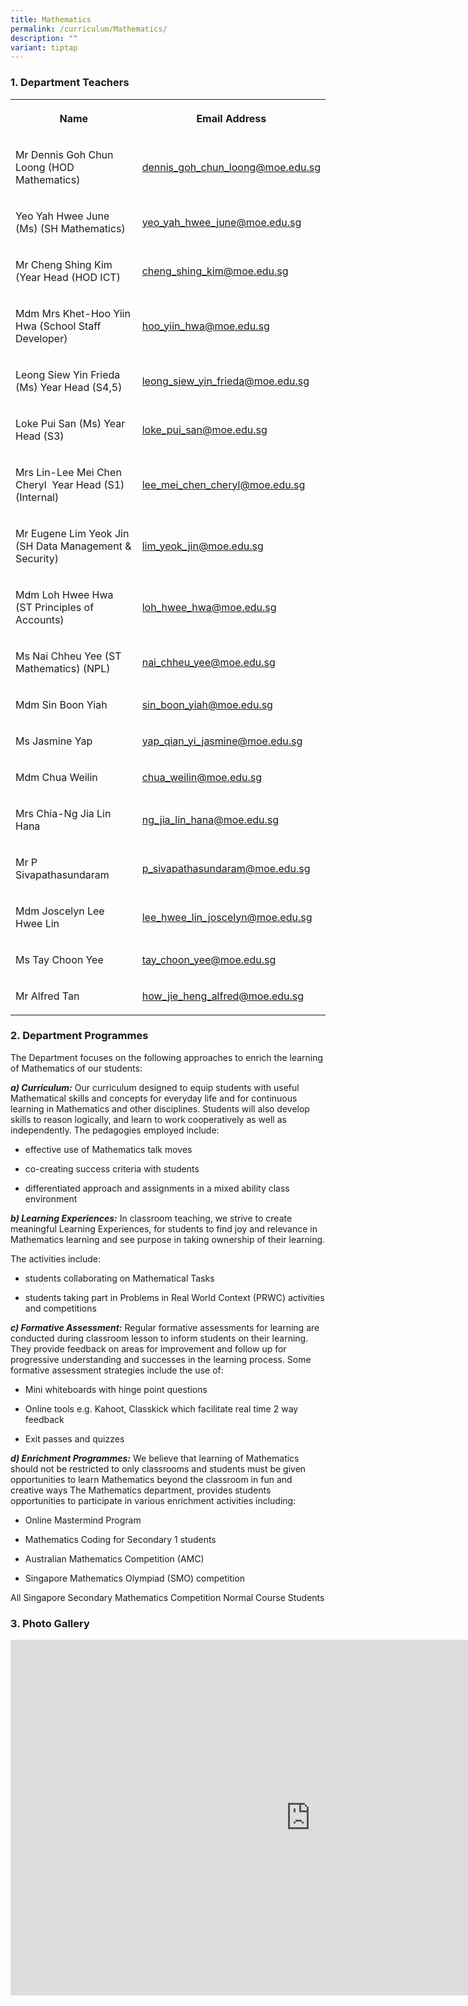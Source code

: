 ```yaml
---
title: Mathematics
permalink: /curriculum/Mathematics/
description: ""
variant: tiptap
---
```

<h3>1. Department Teachers</h3>
<table style="minWidth: 50px">
<colgroup>
<col>
<col>
</colgroup>
<tbody>
<tr>
<th rowspan="1" colspan="1">
<p>Name</p>
</th>
<th rowspan="1" colspan="1">
<p>Email Address</p>
</th>
</tr>
<tr>
<td rowspan="1" colspan="1">
<p>Mr Dennis Goh Chun Loong (HOD Mathematics)</p>
</td>
<td rowspan="1" colspan="1">
<p><a href="mailto:dennis_goh_chun_loong@moe.edu.sg" rel="noopener noreferrer nofollow" target="_blank">dennis_goh_chun_loong@moe.edu.sg</a>
</p>
</td>
</tr>
<tr>
<td rowspan="1" colspan="1">
<p>Yeo Yah Hwee June (Ms) (SH Mathematics)</p>
</td>
<td rowspan="1" colspan="1">
<p><a href="mailto:yeo_yah_hwee_june@moe.edu.sg" rel="noopener noreferrer nofollow" target="_blank">yeo_yah_hwee_june@moe.edu.sg</a>
</p>
</td>
</tr>
<tr>
<td rowspan="1" colspan="1">
<p>Mr Cheng Shing Kim (Year Head (HOD ICT)</p>
</td>
<td rowspan="1" colspan="1">
<p><a href="mailto:cheng_shing_kim@moe.edu.sg" rel="noopener noreferrer nofollow" target="_blank">cheng_shing_kim@moe.edu.sg</a>
</p>
</td>
</tr>
<tr>
<td rowspan="1" colspan="1">
<p>Mdm Mrs Khet-Hoo Yiin Hwa (School Staff Developer)</p>
</td>
<td rowspan="1" colspan="1">
<p><a href="mailto:hoo_yiin_hwa@moe.edu.sg" rel="noopener noreferrer nofollow" target="_blank">hoo_yiin_hwa@moe.edu.sg</a>
</p>
</td>
</tr>
<tr>
<td rowspan="1" colspan="1">
<p>Leong Siew Yin Frieda (Ms) Year Head (S4,5)</p>
</td>
<td rowspan="1" colspan="1">
<p><a href="mailto:leong_siew_yin_frieda@moe.edu.sg" rel="noopener noreferrer nofollow" target="_blank">leong_siew_yin_frieda@moe.edu.sg</a>
</p>
</td>
</tr>
<tr>
<td rowspan="1" colspan="1">
<p>Loke Pui San (Ms) Year Head (S3)</p>
</td>
<td rowspan="1" colspan="1">
<p><a href="mailto:loke_pui_san@moe.edu.sg" rel="noopener noreferrer nofollow" target="_blank">loke_pui_san@moe.edu.sg</a>
</p>
</td>
</tr>
<tr>
<td rowspan="1" colspan="1">
<p>Mrs Lin-Lee Mei Chen Cheryl&nbsp; Year Head (S1) (Internal)</p>
</td>
<td rowspan="1" colspan="1">
<p><a href="mailto:lee_mei_chen_cheryl@moe.edu.sg" rel="noopener noreferrer nofollow" target="_blank">lee_mei_chen_cheryl@moe.edu.sg</a>
</p>
</td>
</tr>
<tr>
<td rowspan="1" colspan="1">
<p>Mr Eugene Lim Yeok Jin (SH Data Management &amp; Security)</p>
</td>
<td rowspan="1" colspan="1">
<p><a href="mailto:lim_yeok_jin@moe.edu.sg" rel="noopener noreferrer nofollow" target="_blank">lim_yeok_jin@moe.edu.sg</a>
</p>
</td>
</tr>
<tr>
<td rowspan="1" colspan="1">
<p>Mdm Loh Hwee Hwa (ST Principles of Accounts)</p>
</td>
<td rowspan="1" colspan="1">
<p><a href="mailto:loh_hwee_hwa@moe.edu.sg" rel="noopener noreferrer nofollow" target="_blank">loh_hwee_hwa@moe.edu.sg</a>
</p>
</td>
</tr>
<tr>
<td rowspan="1" colspan="1">
<p>Ms Nai Chheu Yee (ST Mathematics) (NPL)</p>
</td>
<td rowspan="1" colspan="1">
<p><a href="mailto:nai_chheu_yee@moe.edu.sg" rel="noopener noreferrer nofollow" target="_blank">nai_chheu_yee@moe.edu.sg</a>
</p>
</td>
</tr>
<tr>
<td rowspan="1" colspan="1">
<p>Mdm Sin Boon Yiah</p>
</td>
<td rowspan="1" colspan="1">
<p><a href="mailto:sin_boon_yiah@moe.edu.sg" rel="noopener noreferrer nofollow" target="_blank">sin_boon_yiah@moe.edu.sg</a>
</p>
</td>
</tr>
<tr>
<td rowspan="1" colspan="1">
<p>Ms Jasmine Yap</p>
</td>
<td rowspan="1" colspan="1">
<p><a href="mailto:yap_qian_yi_jasmine@moe.edu.sg" rel="noopener noreferrer nofollow" target="_blank">yap_qian_yi_jasmine@moe.edu.sg</a>
</p>
</td>
</tr>
<tr>
<td rowspan="1" colspan="1">
<p>Mdm Chua Weilin</p>
</td>
<td rowspan="1" colspan="1">
<p><a href="mailto:chua_weilin@moe.edu.sg" rel="noopener noreferrer nofollow" target="_blank">chua_weilin@moe.edu.sg</a>
</p>
</td>
</tr>
<tr>
<td rowspan="1" colspan="1">
<p>Mrs Chia-Ng Jia Lin Hana</p>
</td>
<td rowspan="1" colspan="1">
<p><a href="mailto:ng_jia_lin_hana@moe.edu.sg" rel="noopener noreferrer nofollow" target="_blank">ng_jia_lin_hana@moe.edu.sg</a>
</p>
</td>
</tr>
<tr>
<td rowspan="1" colspan="1">
<p>Mr P Sivapathasundaram</p>
</td>
<td rowspan="1" colspan="1">
<p><a href="mailto:p_sivapathasundaram@moe.edu.sg" rel="noopener noreferrer nofollow" target="_blank">p_sivapathasundaram@moe.edu.sg</a>
</p>
</td>
</tr>
<tr>
<td rowspan="1" colspan="1">
<p>Mdm Joscelyn Lee Hwee Lin</p>
</td>
<td rowspan="1" colspan="1">
<p><a href="mailto:lee_hwee_lin_joscelyn@moe.edu.sg" rel="noopener noreferrer nofollow" target="_blank">lee_hwee_lin_joscelyn@moe.edu.sg</a>
</p>
</td>
</tr>
<tr>
<td rowspan="1" colspan="1">
<p>Ms Tay Choon Yee</p>
</td>
<td rowspan="1" colspan="1">
<p><a href="mailto:tay_choon_yee@moe.edu.sg" rel="noopener noreferrer nofollow" target="_blank">tay_choon_yee@moe.edu.sg</a>
</p>
</td>
</tr>
<tr>
<td rowspan="1" colspan="1">
<p>Mr Alfred Tan&nbsp;</p>
</td>
<td rowspan="1" colspan="1">
<p><a href="mailto:how_jie_heng_alfred@moe.edu.sg" rel="noopener noreferrer nofollow" target="_blank">how_jie_heng_alfred@moe.edu.sg</a>
</p>
</td>
</tr>
</tbody>
</table>
<h3>2. Department Programmes</h3>
<p>The Department focuses on the following approaches to enrich the learning
of Mathematics of our students:</p>
<p><strong><em>a) Curriculum:</em></strong>&nbsp;Our curriculum designed
to equip students with useful Mathematical skills and concepts for everyday
life and for continuous learning in Mathematics and other disciplines.
Students will also develop skills to reason logically, and learn to work
cooperatively as well as independently. The pedagogies employed include:</p>
<ul data-tight="true" class="tight">
<li>
<p>effective use of Mathematics talk moves</p>
</li>
<li>
<p>co-creating success criteria with students</p>
</li>
<li>
<p>differentiated approach and assignments in a mixed ability class environment</p>
</li>
</ul>
<p><strong><em>b) Learning Experiences:</em></strong>&nbsp;In classroom teaching,
we strive to create meaningful Learning Experiences, for students to find
joy and relevance in Mathematics learning and see purpose in taking ownership
of their learning.</p>
<p>The activities include:</p>
<ul data-tight="true" class="tight">
<li>
<p>students collaborating on Mathematical Tasks</p>
</li>
<li>
<p>students taking part in Problems in Real World Context (PRWC) activities
and competitions</p>
</li>
</ul>
<p><strong><em>c) Formative Assessment:</em></strong>&nbsp;Regular formative
assessments for learning are conducted during classroom lesson to inform
students on their learning. They provide feedback on areas for improvement
and follow up for progressive understanding and successes in the learning
process. Some formative assessment strategies include the use of:</p>
<ul data-tight="true" class="tight">
<li>
<p>Mini whiteboards with hinge point questions</p>
</li>
<li>
<p>Online tools e.g. Kahoot, Classkick which facilitate real time 2 way feedback</p>
</li>
<li>
<p>Exit passes and quizzes</p>
</li>
</ul>
<p><strong><em>d) Enrichment Programmes:</em></strong>&nbsp;We believe that
learning of Mathematics should not be restricted to only classrooms and
students must be given opportunities to learn Mathematics beyond the classroom
in fun and creative ways The Mathematics department, provides students
opportunities to participate in various enrichment activities including:</p>
<ul data-tight="true" class="tight">
<li>
<p>Online Mastermind Program</p>
</li>
<li>
<p>Mathematics Coding for Secondary 1 students</p>
</li>
<li>
<p>Australian Mathematics Competition (AMC)</p>
</li>
<li>
<p>Singapore Mathematics Olympiad (SMO) competition</p>
</li>
</ul>
<p>All Singapore Secondary Mathematics Competition Normal Course Students</p>
<h3>3. Photo Gallery</h3>
<div class="iframe-wrapper">
<iframe height="569" width="960" allowfullscreen="true" frameborder="0" src="https://docs.google.com/presentation/d/e/2PACX-1vTWPYwOsOi1sk_Pgy26APDz0SWvrjKAjZK8O0FDiY09Pm8fz57jX8b_Q9h_8JEKUh-7z8wNAstNfOJr/embed?start=false&amp;loop=false&amp;delayms=3000"></iframe>
</div>
<h4></h4>
<p></p>